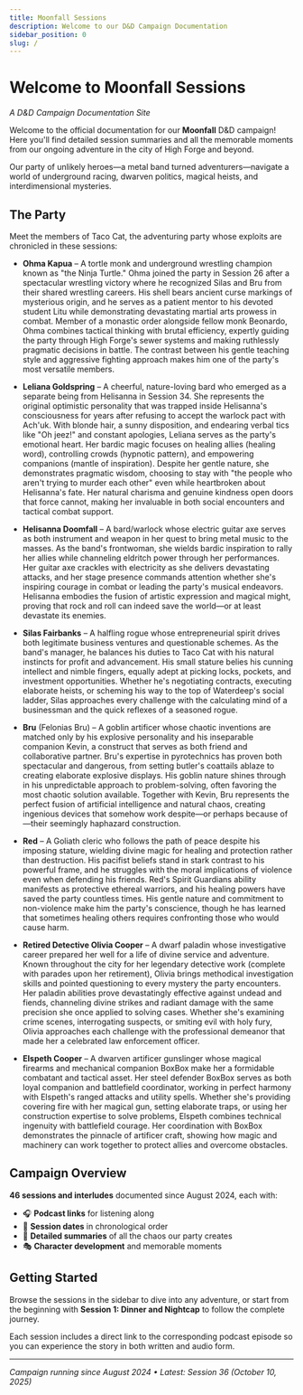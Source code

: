 ```yaml
---
title: Moonfall Sessions
description: Welcome to our D&D Campaign Documentation
sidebar_position: 0
slug: /
---
```


# Welcome to Moonfall Sessions

*A D&D Campaign Documentation Site*

Welcome to the official documentation for our **Moonfall** D&D campaign! Here you'll find detailed session summaries and all the memorable moments from our ongoing adventure in the city of High Forge and beyond.

Our party of unlikely heroes—a metal band turned adventurers—navigate a world of underground racing, dwarven politics, magical heists, and interdimensional mysteries.

## The Party

Meet the members of Taco Cat, the adventuring party whose exploits are chronicled in these sessions:

- **Ohma Kapua** – A tortle monk and underground wrestling champion known as "the Ninja Turtle." Ohma joined the party in Session 26 after a spectacular wrestling victory where he recognized Silas and Bru from their shared wrestling careers. His shell bears ancient curse markings of mysterious origin, and he serves as a patient mentor to his devoted student Litu while demonstrating devastating martial arts prowess in combat. Member of a monastic order alongside fellow monk Beonardo, Ohma combines tactical thinking with brutal efficiency, expertly guiding the party through High Forge's sewer systems and making ruthlessly pragmatic decisions in battle. The contrast between his gentle teaching style and aggressive fighting approach makes him one of the party's most versatile members.

- **Leliana Goldspring** – A cheerful, nature-loving bard who emerged as a separate being from Helisanna in Session 34. She represents the original optimistic personality that was trapped inside Helisanna's consciousness for years after refusing to accept the warlock pact with Ach'uk. With blonde hair, a sunny disposition, and endearing verbal tics like "Oh jeez!" and constant apologies, Leliana serves as the party's emotional heart. Her bardic magic focuses on healing allies (healing word), controlling crowds (hypnotic pattern), and empowering companions (mantle of inspiration). Despite her gentle nature, she demonstrates pragmatic wisdom, choosing to stay with "the people who aren't trying to murder each other" even while heartbroken about Helisanna's fate. Her natural charisma and genuine kindness open doors that force cannot, making her invaluable in both social encounters and tactical combat support.

- **Helisanna Doomfall** – A bard/warlock whose electric guitar axe serves as both instrument and weapon in her quest to bring metal music to the masses. As the band's frontwoman, she wields bardic inspiration to rally her allies while channeling eldritch power through her performances. Her guitar axe crackles with electricity as she delivers devastating attacks, and her stage presence commands attention whether she's inspiring courage in combat or leading the party's musical endeavors. Helisanna embodies the fusion of artistic expression and magical might, proving that rock and roll can indeed save the world—or at least devastate its enemies.

- **Silas Fairbanks** – A halfling rogue whose entrepreneurial spirit drives both legitimate business ventures and questionable schemes. As the band's manager, he balances his duties to Taco Cat with his natural instincts for profit and advancement. His small stature belies his cunning intellect and nimble fingers, equally adept at picking locks, pockets, and investment opportunities. Whether he's negotiating contracts, executing elaborate heists, or scheming his way to the top of Waterdeep's social ladder, Silas approaches every challenge with the calculating mind of a businessman and the quick reflexes of a seasoned rogue.

- **Bru** (Felonias Bru) – A goblin artificer whose chaotic inventions are matched only by his explosive personality and his inseparable companion Kevin, a construct that serves as both friend and collaborative partner. Bru's expertise in pyrotechnics has proven both spectacular and dangerous, from setting butler's coattails ablaze to creating elaborate explosive displays. His goblin nature shines through in his unpredictable approach to problem-solving, often favoring the most chaotic solution available. Together with Kevin, Bru represents the perfect fusion of artificial intelligence and natural chaos, creating ingenious devices that somehow work despite—or perhaps because of—their seemingly haphazard construction.

- **Red** – A Goliath cleric who follows the path of peace despite his imposing stature, wielding divine magic for healing and protection rather than destruction. His pacifist beliefs stand in stark contrast to his powerful frame, and he struggles with the moral implications of violence even when defending his friends. Red's Spirit Guardians ability manifests as protective ethereal warriors, and his healing powers have saved the party countless times. His gentle nature and commitment to non-violence make him the party's conscience, though he has learned that sometimes healing others requires confronting those who would cause harm.

- **Retired Detective Olivia Cooper** – A dwarf paladin whose investigative career prepared her well for a life of divine service and adventure. Known throughout the city for her legendary detective work (complete with parades upon her retirement), Olivia brings methodical investigation skills and pointed questioning to every mystery the party encounters. Her paladin abilities prove devastatingly effective against undead and fiends, channeling divine strikes and radiant damage with the same precision she once applied to solving cases. Whether she's examining crime scenes, interrogating suspects, or smiting evil with holy fury, Olivia approaches each challenge with the professional demeanor that made her a celebrated law enforcement officer.

- **Elspeth Cooper** – A dwarven artificer gunslinger whose magical firearms and mechanical companion BoxBox make her a formidable combatant and tactical asset. Her steel defender BoxBox serves as both loyal companion and battlefield coordinator, working in perfect harmony with Elspeth's ranged attacks and utility spells. Whether she's providing covering fire with her magical gun, setting elaborate traps, or using her construction expertise to solve problems, Elspeth combines technical ingenuity with battlefield courage. Her coordination with BoxBox demonstrates the pinnacle of artificer craft, showing how magic and machinery can work together to protect allies and overcome obstacles.

## Campaign Overview

**46 sessions and interludes** documented since August 2024, each with:
- 🎧 **Podcast links** for listening along
- 📅 **Session dates** in chronological order  
- 📖 **Detailed summaries** of all the chaos our party creates
- 🎭 **Character development** and memorable moments

## Getting Started

Browse the sessions in the sidebar to dive into any adventure, or start from the beginning with **Session 1: Dinner and Nightcap** to follow the complete journey.

Each session includes a direct link to the corresponding podcast episode so you can experience the story in both written and audio form.

---

*Campaign running since August 2024 • Latest: Session 36 (October 10, 2025)*